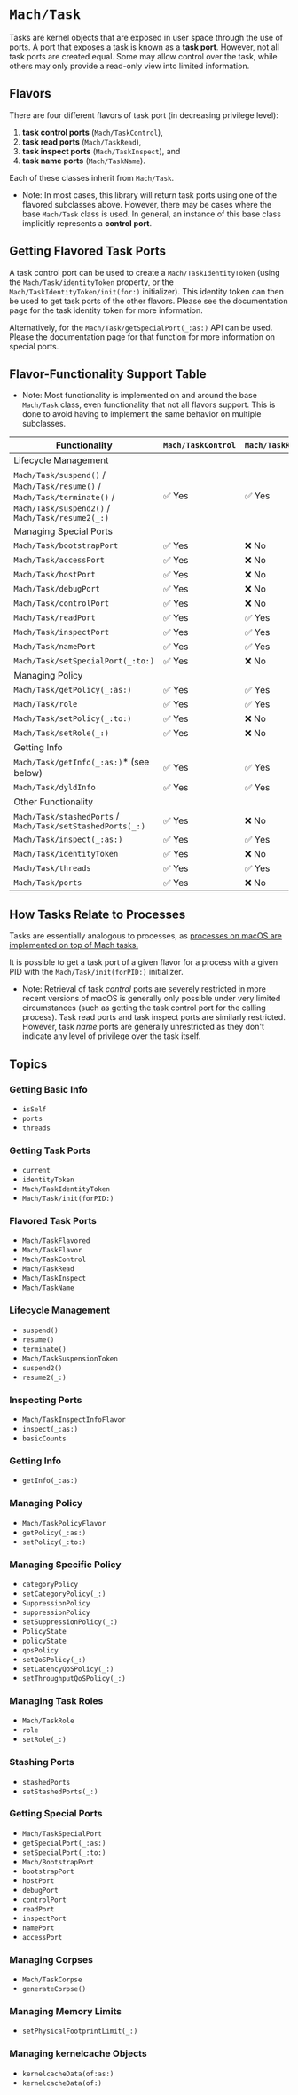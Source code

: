 # ``Mach/Task``

Tasks are kernel objects that are exposed in user space through the use of ports. A port that exposes a task is known as a **task port**. However, not all task ports are created equal. Some may allow control over the task, while others may only provide a read-only view into limited information.

## Flavors

There are four different flavors of task port (in decreasing privilege level):

1. **task control ports** (``Mach/TaskControl``),
2. **task read ports** (``Mach/TaskRead``),
3. **task inspect ports** (``Mach/TaskInspect``), and
4. **task name ports** (``Mach/TaskName``).


Each of these classes inherit from ``Mach/Task``.

- Note: In most cases, this library will return task ports using one of the flavored subclasses above. However, there may be cases where the base ``Mach/Task`` class is used. In general, an instance of this base class implicitly represents a **control port**.

## Getting Flavored Task Ports

A task control port can be used to create a ``Mach/TaskIdentityToken`` (using the ``Mach/Task/identityToken`` property, or the ``Mach/TaskIdentityToken/init(for:)`` initializer). This identity token can then be used to get task ports of the other flavors. Please see the documentation page for the task identity token for more information.

Alternatively, for the ``Mach/Task/getSpecialPort(_:as:)`` API can be used. Please the documentation page for that function for more information on special ports.


## Flavor-Functionality Support Table
- Note: Most functionality is implemented on and around the base ``Mach/Task`` class, even functionality that not all flavors support. This is done to avoid having to implement the same behavior on multiple subclasses.

| Functionality | ``Mach/TaskControl`` | ``Mach/TaskRead`` | ``Mach/TaskInspect`` | ``Mach/TaskName``|
| --- | --- | --- | --- | --- |
| Lifecycle Management     |||||
|  ``Mach/Task/suspend()`` / ``Mach/Task/resume()`` / ``Mach/Task/terminate()`` / ``Mach/Task/suspend2()`` / ``Mach/Task/resume2(_:)``  | ✅ Yes | ✅ Yes | ❌ No | ❌ No |
| Managing Special Ports       |||||
| ``Mach/Task/bootstrapPort`` | ✅ Yes | ❌ No | ❌ No | ❌ No |
| ``Mach/Task/accessPort`` | ✅ Yes | ❌ No | ❌ No | ❌ No |
| ``Mach/Task/hostPort`` | ✅ Yes | ❌ No | ❌ No | ❌ No |
| ``Mach/Task/debugPort`` | ✅ Yes | ❌ No | ❌ No | ❌ No |
| ``Mach/Task/controlPort`` | ✅ Yes | ❌ No | ❌ No | ❌ No |
| ``Mach/Task/readPort`` | ✅ Yes | ✅ Yes | ❌ No | ❌ No |
| ``Mach/Task/inspectPort`` | ✅ Yes | ✅ Yes | ✅ Yes | ❌ No |
| ``Mach/Task/namePort`` | ✅ Yes | ✅ Yes | ✅ Yes | ✅ Yes |
| ``Mach/Task/setSpecialPort(_:to:)`` | ✅ Yes | ❌ No | ❌ No | ❌ No |
| Managing Policy      |||||
| ``Mach/Task/getPolicy(_:as:)`` | ✅ Yes | ✅ Yes | ✅ Yes | ❌ No |
| ``Mach/Task/role`` | ✅ Yes | ✅ Yes | ✅ Yes | ❌ No |
| ``Mach/Task/setPolicy(_:to:)`` | ✅ Yes |  ❌ No | ❌ No | ❌ No |
| ``Mach/Task/setRole(_:)`` | ✅ Yes |  ❌ No | ❌ No | ❌ No |
| Getting Info      |||||
| ``Mach/Task/getInfo(_:as:)``* (see below) | ✅ Yes | ✅ Yes | ✅ Yes | ✅ Yes |
| ``Mach/Task/dyldInfo`` | ✅ Yes | ✅ Yes | ❌ No | ❌ No |
| Other Functionality      |||||
| ``Mach/Task/stashedPorts`` / ``Mach/Task/setStashedPorts(_:)`` | ✅ Yes | ❌ No | ❌ No | ❌ No |
| ``Mach/Task/inspect(_:as:)`` | ✅ Yes | ✅ Yes | ✅ Yes | ❌ No |
| ``Mach/Task/identityToken`` | ✅ Yes | ❌ No | ❌ No | ❌ No |
| ``Mach/Task/threads`` | ✅ Yes | ✅ Yes  | ✅ Yes  | ❌ No |
| ``Mach/Task/ports`` | ✅ Yes | ❌ No | ❌ No | ❌ No |


## How Tasks Relate to Processes

Tasks are essentially analogous to processes, as [processes on macOS are implemented on top of Mach tasks.](https://developer.apple.com/library/archive/documentation/Darwin/Conceptual/KernelProgramming/Mach/Mach.html#:~:text=OS%20X%20processes%20and%20POSIX%20threads%20(pthreads)%20are%20implemented%20on%20top%20of%20Mach%20tasks%20and%20threads,%20respectively.)

It is possible to get a task port of a given flavor for a process with a given PID with the ``Mach/Task/init(forPID:)`` initializer.

- Note: Retrieval of task _control_ ports are severely restricted in more recent versions of macOS is generally only possible under very limited circumstances (such as getting the task control port for the calling process). Task read ports and task inspect ports are similarly restricted. However, task _name_ ports are generally unrestricted as they don't indicate any level of privilege over the task itself.

## Topics

### Getting Basic Info

- ``isSelf``
- ``ports``
- ``threads``

### Getting Task Ports

- ``current``
- ``identityToken``
- ``Mach/TaskIdentityToken``
- ``Mach/Task/init(forPID:)``

### Flavored Task Ports

- ``Mach/TaskFlavored``
- ``Mach/TaskFlavor``
- ``Mach/TaskControl``
- ``Mach/TaskRead``
- ``Mach/TaskInspect``
- ``Mach/TaskName``

### Lifecycle Management

- ``suspend()``
- ``resume()``
- ``terminate()``
- ``Mach/TaskSuspensionToken``
- ``suspend2()``
- ``resume2(_:)``

### Inspecting Ports

- ``Mach/TaskInspectInfoFlavor``
- ``inspect(_:as:)``
- ``basicCounts``

### Getting Info

- ``getInfo(_:as:)``

### Managing Policy

- ``Mach/TaskPolicyFlavor``
- ``getPolicy(_:as:)``
- ``setPolicy(_:to:)``

### Managing Specific Policy

- ``categoryPolicy``
- ``setCategoryPolicy(_:)``
- ``SuppressionPolicy``
- ``suppressionPolicy``
- ``setSuppressionPolicy(_:)``
- ``PolicyState``
- ``policyState``
- ``qosPolicy``
- ``setQoSPolicy(_:)``
- ``setLatencyQoSPolicy(_:)``
- ``setThroughputQoSPolicy(_:)``

### Managing Task Roles

- ``Mach/TaskRole``
- ``role``
- ``setRole(_:)``

### Stashing Ports

- ``stashedPorts``
- ``setStashedPorts(_:)``

### Getting Special Ports

- ``Mach/TaskSpecialPort``
- ``getSpecialPort(_:as:)``
- ``setSpecialPort(_:to:)``
- ``Mach/BootstrapPort``
- ``bootstrapPort``
- ``hostPort``
- ``debugPort``
- ``controlPort``
- ``readPort``
- ``inspectPort``
- ``namePort``
- ``accessPort``

### Managing Corpses

- ``Mach/TaskCorpse``
- ``generateCorpse()``

### Managing Memory Limits

- ``setPhysicalFootprintLimit(_:)``

### Managing kernelcache Objects

- ``kernelcacheData(of:as:)``
- ``kernelcacheData(of:)``